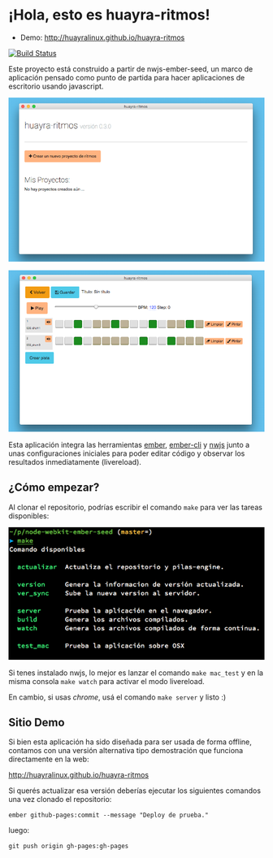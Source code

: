 ¡Hola, esto es huayra-ritmos!
==========================

- Demo: http://huayralinux.github.io/huayra-ritmos

[![Build Status](https://travis-ci.org/HuayraLinux/huayra-ritmos.svg?branch=master)](https://travis-ci.org/HuayraLinux/huayra-ritmos)


Este proyecto está construido a partir de nwjs-ember-seed,
un marco de aplicación pensado como punto de partida
para hacer aplicaciones de escritorio usando javascript.

![](preview/1.png)

![](preview/2.png)

Esta aplicación integra las herramientas [ember](http://emberjs.com/), [ember-cli](http://www.ember-cli.com/)
y [nwjs](http://nwjs.io/) junto a unas configuraciones iniciales
para poder editar código y observar los resultados inmediatamente (livereload).

¿Cómo empezar?
--------------

Al clonar el repositorio, podrías escribir el comando ``make``
para ver las tareas disponibles:

![](public/make.png)

Si tenes instalado nwjs, lo mejor es lanzar el comando
``make mac_test`` y en la misma consola ``make watch`` para
activar el modo livereload.

En cambio, si usas *chrome*, usá el comando ``make server`` y listo :)


Sitio Demo
-----------

Si bien esta aplicación ha sido diseñada para ser usada de forma offline, contamos
con una versión alternativa tipo demostración que funciona directamente en la
web:

http://huayralinux.github.io/huayra-ritmos

Si querés actualizar esa versión deberías ejecutar los siguientes comandos
una vez clonado el repositorio:


	ember github-pages:commit --message "Deploy de prueba." 

luego:

	git push origin gh-pages:gh-pages

